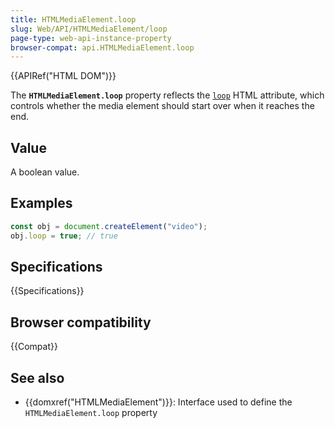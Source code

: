 ```yaml
---
title: HTMLMediaElement.loop
slug: Web/API/HTMLMediaElement/loop
page-type: web-api-instance-property
browser-compat: api.HTMLMediaElement.loop
---
```


{{APIRef("HTML DOM")}}

The **`HTMLMediaElement.loop`** property reflects the [`loop`](/en-US/docs/Web/HTML/Element/video#loop) HTML attribute, which controls whether the media element should start over when it reaches the end.

## Value

A boolean value.

## Examples

```js
const obj = document.createElement("video");
obj.loop = true; // true
```

## Specifications

{{Specifications}}

## Browser compatibility

{{Compat}}

## See also

- {{domxref("HTMLMediaElement")}}: Interface used to define the `HTMLMediaElement.loop` property
